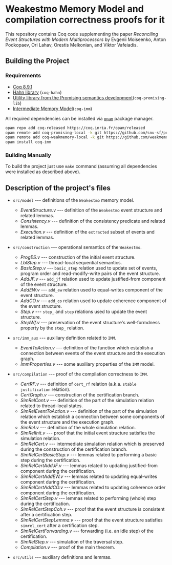# Weakestmo Memory Model and compilation correctness proofs for it

This repository contains Coq code supplementing the paper 
*Reconciling Event Structures with Modern Multiprocessors*
by Evgenii Moiseenko, Anton Podkopaev, Ori Lahav, Orestis Melkonian, and Viktor Vafeiadis.

## Building the Project

### Requirements
* [Coq 8.9.1](https://coq.inria.fr)
* [Hahn library](https://github.com/vafeiadis/hahn) (`coq-hahn`)
* [Utility library from the Promising semantics development](https://github.com/snu-sf/promising-lib)(`coq-promising-lib`)
* [Intermediate Memory Model](https://github.com/weakmemory/imm)(`coq-imm`)

All required dependencies can be installed via [`opam`](https://opam.ocaml.org/) package manager. 

```bash
opam repo add coq-released https://coq.inria.fr/opam/released
opam remote add coq-promising-local -k git https://github.com/snu-sf/promising-opam-coq-archive
opam remote add coq-weakmemory-local -k git https://github.com/weakmemory/local-coq-opam-archive
opam install coq-imm
```

### Building Manually

To build the project just use `make` command (assuming all dependencies were installed as described above). 

## Description of the project's files

* `src/model` --- definitions of the `Weakestmo` memory model.
  - *EventStructure.v* --- definition of the `Weakestmo` event structure and related lemmas.
  - *Consistency.v* --- definition of the consistency predicate and related lemmas.
  - *Execution.v* --- definition of the `extracted` subset of events and related lemmas.

* `src/construction` --- operational semantics of the `Weakestmo`.
  - *ProgES.v* --- construction of the initial event structure.
  - *LblStep.v* --- thread-local sequential semantics.
  - *BasicStep.v* --- `basic_step` relation used to update set of events, program order and read-modify-write pairs of the event structure.
  - *AddJF.v* --- `add_jf` relation used to update justified-from component of the event structure.
  - *AddEW.v* --- `add_ew` relation used to equal-writes component of the event structure.
  - *AddCO.v* --- `add_co` relation used to update coherence component of the event structure.
  - *Step.v* --- `step_` and `step` relations used to update the event structure.
  - *StepWf.v* --- preservation of the event structure's well-formdness property by the `step_` relation.

* `src/imm_aux` --- auxiliary definition related to `IMM`.
  - *EventToAction.v* --- definition of the function which establish a connection between events of the event structure and the execution graph.
  - *ImmProperties.v* --- some auxiliary properties of the `IMM` model.

* `src/compilation` --- proof of the compilation correctness to `IMM`.
  - *CertRF.v* --- definition of `cert_rf` relation (a.k.a. `stable justification` relation).
  - *CertGraph.v* --- construction of the certification branch.
  - *SimRelCont.v* --- definition of the part of the simulation relation related to thread-local states.
  - *SimRelEventToAction.v* --- definition of the part of the simulation relation which establish a connection between some components of the event structure and the execution graph.
  - *SimRel.v* --- definition of the whole simulation relation.
  - *SimRelInit.v* --- proof that the initial event structure satisfies the simulation relation.
  - *SimRelCert.v* --- intermediate simulation relation which is preserved during the construction of the certification branch.
  - *SimRelCertBasicStep.v* --- lemmas related to performing a basic step during the certification.
  - *SimRelCertAddJF.v* --- lemmas related to updating justified-from component during the certification.
  - *SimRelCertAddEW.v* --- lemmas related to updating equal-writes component during the certification.
  - *SimRelCertAddCO.v* --- lemmas related to updating coherence order component during the certification.
  - *SimRelCertStep.v* --- lemmas related to performing (whole) step during the certification.
  - *SimRelCertStepCoh.v* --- proof that the event structure is consistent after a certification step.
  - *SimRelCertStepLemma.v* --- proof that the event structure satisfies `simrel_cert` after a certification step.
  - *SimRelCertForwarding.v* --- forwarding (i.e. an idle step) of the certification.
  - *SimRelStep.v* --- simulation of the traversal step.
  - *Compilation.v* --- proof of the main theorem.

* `src/utils` --- auxiliary definitions and lemmas.
